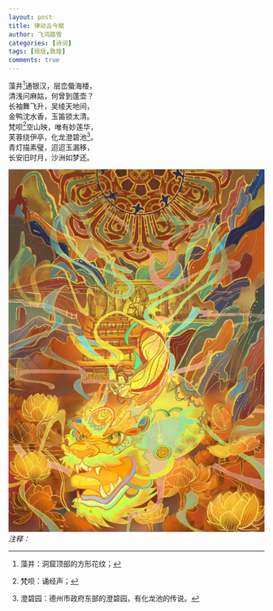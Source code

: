 ```yaml
---
layout: post
title: 律动古今赋 
author: 飞鸿踏雪
categories: [诗词]
tags: [瑶瑶,敦煌]
comments: true
---
```

藻井[^fn1]通银汉，层峦蜃海楼，  
清浅问麻姑，何曾到蓬壶？  
长袖舞飞升，吴绫天地间，  
金鸭沈水香，玉笛锁太清。  
梵呗[^fn2]空山映，唯有妙莲华，  
芙蓉绕伊亭，化龙澄碧池[^fn3]。  
青灯描素璧，迢迢玉漏移，  
长安旧时月，沙洲如梦还。  

![律动古今](/assets/bella240306.jpg)
*注释：*  

[^fn1]: 藻井：洞窟顶部的方形花纹；
[^fn2]: 梵呗：诵经声；  
[^fn3]: 澄碧园：德州市政府东部的澄碧园，有化龙池的传说。